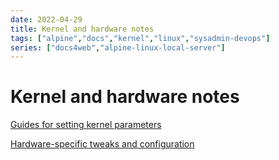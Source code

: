 ```yaml
---
date: 2022-04-29
title: Kernel and hardware notes
tags: ["alpine","docs","kernel","linux","sysadmin-devops"]
series: ["docs4web","alpine-linux-local-server"]
---
```


# Kernel and hardware notes

[Guides for setting kernel parameters](guides-for-setting-kernel-parameters.md)

[Hardware-specific tweaks and configuration](hardware-specific-tweaks-configs.md)
